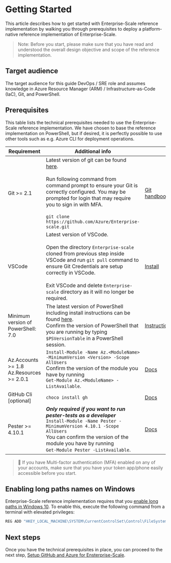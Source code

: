 
# Getting Started

This article describes how to get started with Enterprise-Scale reference implementation by walking you through prerequisites to deploy a platform-native reference implementation of Enterprise-Scale.
> Note:  Before you start, please make sure that you have read and understood the overall design objective and scope of the reference implementation.

## Target audience

The target audience for this guide DevOps / SRE role and assumes knowledge in Azure Resource Manager (ARM) / Infrastructure-as-Code (IaC), Git, and PowerShell.

## Prerequisites

This table lists the technical prerequisites needed to use the Enterprise-Scale reference implementation. We have chosen to base the reference implementation on PowerShell, but if desired, it is perfectly possible to use other tools such as e.g. Azure CLI for deployment operations.

|Requirement|Additional info | |
|---------------|--------------------|--------------------|
|Git >= 2.1| Latest version of git can be found [here](https://git-scm.com/). <br/> <br/> Run following command from command prompt to ensure your Git is correctly configured. You may be prompted for login that may require you to sign in with MFA. <br/> <br/>```git clone https://github.com/Azure/Enterprise-scale.git ``` | [Git handbook](https://guides.github.com/introduction/git-handbook/)|
| VSCode |  Latest version of VSCode. <br/><br/> Open the directory ```Enterprise-scale``` cloned from previous step inside VSCode and run ```git pull``` command to ensure Git Credentials are setup correctly in VSCode. <br/> <br/> Exit VSCode and delete ```Enterprise-scale``` directory as it will no longer be required. | [Install](https://code.visualstudio.com/download#)  |
Minimum version of PowerShell: 7.0|  The latest version of PowerShell including install instructions can be found [here](https://github.com/PowerShell/PowerShell). <br> Confirm the version of PowerShell that you are running by typing `$PSVersionTable` in a PowerShell session.| [Instructions](https://github.com/PowerShell/PowerShell)
|Az.Accounts >= 1.8 <br>Az.Resources >= 2.0.1 |  `Install-Module -Name Az.<ModuleName> -MinimumVersion <Version> -Scope AllUsers`<br>Confirm the version of the module you have by running <br>`Get-Module Az.<ModuleName> -ListAvailable`. | [Docs](https://docs.microsoft.com/en-us/powershell/azure/install-az-ps)|
|GitHub Cli [optional] |  `choco install gh` | [Docs](https://github.com/cli/cli#installation)|
| Pester >= 4.10.1 |  ***Only required if you want to run pester-tests as a developer*** <br>`Install-Module -Name Pester -MinimumVersion 4.10.1 -Scope AllUsers`<br> You can confirm the version of the module you have by running <br>`Get-Module Pester -ListAvailable`. | [Docs](https://github.com/pester/Pester) |

>:iphone: If you have Multi-factor authentication (MFA) enabled on any of your accounts, make sure that you have your token app/phone easily accessible before you start.

## Enabling long paths names on Windows

Enterprise-Scale reference implementation requires that you [enable long paths in Windows 10](https://docs.microsoft.com/en-us/windows/win32/fileio/naming-a-file#enable-long-paths-in-windows-10-version-1607-and-later). To enable this, execute the following command from a terminal with elevated privileges:

```bash
REG ADD "HKEY_LOCAL_MACHINE\SYSTEM\CurrentControlSet\Control\FileSystem" /v LongPathsEnabled /t REG_DWORD /d 1 /f
```

## Next steps

Once you have the technical prerequisites in place, you can proceed to the next step, [Setup GitHub and Azure for Ensterprise-Scale](./setup-github.md).